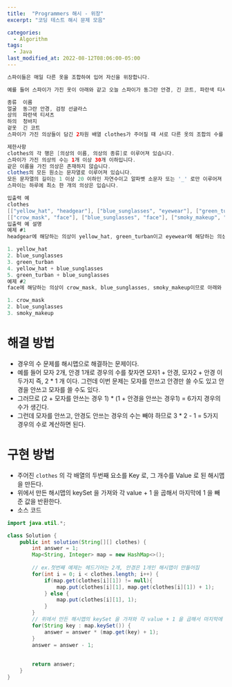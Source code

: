 ```yaml
---
title:  "Programmers 해시 - 위장"
excerpt: "코딩 테스트 해시 문제 모음"

categories:
  - Algorithm
tags:
  - Java
last_modified_at: 2022-08-12T08:06:00-05:00
---
```


```java
스파이들은 매일 다른 옷을 조합하여 입어 자신을 위장합니다.

예를 들어 스파이가 가진 옷이 아래와 같고 오늘 스파이가 동그란 안경, 긴 코트, 파란색 티셔츠를 입었다면 다음날은 청바지를 추가로 입거나 동그란 안경 대신 검정 선글라스를 착용하거나 해야 합니다.

종류	이름
얼굴	동그란 안경, 검정 선글라스
상의	파란색 티셔츠
하의	청바지
겉옷	긴 코트
스파이가 가진 의상들이 담긴 2차원 배열 clothes가 주어질 때 서로 다른 옷의 조합의 수를 return 하도록 solution 함수를 작성해주세요.

제한사항
clothes의 각 행은 [의상의 이름, 의상의 종류]로 이루어져 있습니다.
스파이가 가진 의상의 수는 1개 이상 30개 이하입니다.
같은 이름을 가진 의상은 존재하지 않습니다.
clothes의 모든 원소는 문자열로 이루어져 있습니다.
모든 문자열의 길이는 1 이상 20 이하인 자연수이고 알파벳 소문자 또는 '_' 로만 이루어져 있습니다.
스파이는 하루에 최소 한 개의 의상은 입습니다.

입출력 예
clothes	                                                                                    return
[["yellow_hat", "headgear"], ["blue_sunglasses", "eyewear"], ["green_turban", "headgear"]]	5
[["crow_mask", "face"], ["blue_sunglasses", "face"], ["smoky_makeup", "face"]]	            3
입출력 예 설명
예제 #1
headgear에 해당하는 의상이 yellow_hat, green_turban이고 eyewear에 해당하는 의상이 blue_sunglasses이므로 아래와 같이 5개의 조합이 가능합니다.

1. yellow_hat
2. blue_sunglasses
3. green_turban
4. yellow_hat + blue_sunglasses
5. green_turban + blue_sunglasses
예제 #2
face에 해당하는 의상이 crow_mask, blue_sunglasses, smoky_makeup이므로 아래와 같이 3개의 조합이 가능합니다.

1. crow_mask
2. blue_sunglasses
3. smoky_makeup
```


# 해결 방법
- 경우의 수 문제를 해시맵으로 해결하는 문제이다.
- 예를 들어 모자 2개, 안경 1개로 경우의 수를 찾자면 모자1 + 안경, 모자2 + 안경 이 두가지 즉, 2 * 1 개 이다. 그런데 이번 문제는 모자를 안쓰고 안경만 쓸 수도 있고 안경을 안쓰고 모자를 쓸 수도 있다.
- 그러므로 (2 + 모자를 안쓰는 경우 1) * (1 + 안경을 안쓰는 경우1) = 6가지 경우의 수가 생긴다.
- 그런데 모자를 안쓰고, 안경도 안쓰는 경우의 수는 빼야 하므로 3 * 2 - 1 = 5가지 경우의 수로 계산하면 된다.


# 구현 방법
- 주어진 `clothes` 의 각 배열의 두번째 요소를 Key 로, 그 개수를 Value 로 된 해시맵을 만든다.
- 위에서 만든 해시맵의 keySet 을 가져와 각 value + 1 을 곱해서 마지막에 1 을 빼준 값을 반환한다.
- 소스 코드
```java
import java.util.*;

class Solution {
    public int solution(String[][] clothes) {
        int answer = 1;
        Map<String, Integer> map = new HashMap<>();
        
        // ex.첫번째 예제는 헤드기어는 2개, 안경은 1개인 해시맵이 만들어짐
        for(int i = 0; i < clothes.length; i++) {
            if(map.get(clothes[i][1]) != null){
                map.put(clothes[i][1], map.get(clothes[i][1]) + 1); 
            } else {
                map.put(clothes[i][1], 1);
            }
        }
        // 위에서 만든 해시맵의 keySet 을 가져와 각 value + 1 을 곱해서 마지막에 1 을 빼준 값을 반환한다.
        for(String key : map.keySet()) {
            answer = answer * (map.get(key) + 1);
        }
        answer = answer - 1;
        
        
        return answer;
    }
}

```